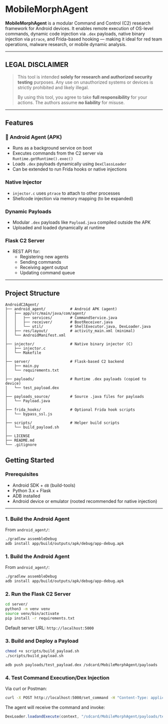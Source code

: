 # MobileMorphAgent

**MobileMorphAgent** is a modular Command and Control (C2) research framework for Android devices. It enables remote execution of OS-level commands, dynamic code injection via `.dex` payloads, native binary injection via `ptrace`, and Frida-based hooking — making it ideal for red team operations, malware research, or mobile dynamic analysis.

---

## LEGAL DISCLAIMER

> This tool is intended **solely for research and authorized security testing** purposes. Any use on unauthorized systems or devices is strictly prohibited and likely illegal.  
>  
> By using this tool, you agree to take **full responsibility** for your actions. The authors assume **no liability** for misuse.

---

## Features

### 🔧 Android Agent (APK)
- Runs as a background service on boot
- Executes commands from the C2 server via `Runtime.getRuntime().exec()`
- Loads `.dex` payloads dynamically using `DexClassLoader`
- Can be extended to run Frida hooks or native injections

### Native Injector
- `injector.c` uses `ptrace` to attach to other processes
- Shellcode injection via memory mapping (to be expanded)

### Dynamic Payloads
- Modular `.dex` payloads like `Payload.java` compiled outside the APK
- Uploaded and loaded dynamically at runtime

### Flask C2 Server
- REST API for:
  - Registering new agents
  - Sending commands
  - Receiving agent output
  - Updating command queue

---

## Project Structure

```plaintext
AndroidC2Agent/
├── android_agent/           # Android APK (agent)
│   ├── app/src/main/java/com/agent/
│   │   ├── services/        # CommandService.java
│   │   ├── receiver/        # BootReceiver.java
│   │   └── util/            # ShellExecutor.java, DexLoader.java
│   ├── res/layout/          # activity_main.xml (minimal)
│   └── AndroidManifest.xml
│
├── injector/                # Native binary injector (C)
│   ├── injector.c
│   └── Makefile
│
├── server/                  # Flask-based C2 backend
│   ├── main.py
│   └── requirements.txt
│
├── payloads/                # Runtime .dex payloads (copied to device)
│   └── test_payload.dex
│
├── payloads_source/         # Source .java files for payloads
│   └── Payload.java
│
├── frida_hooks/             # Optional Frida hook scripts
│   └── bypass_ssl.js
│
├── scripts/                 # Helper build scripts
│   └── build_payload.sh
│
├── LICENSE
├── README.md
└── .gitignore
```

## Getting Started

### Prerequisites

- Android SDK + `d8` (build-tools)
- Python 3.x + Flask
- ADB installed
- Android device or emulator (rooted recommended for native injection)

---

### 1. Build the Android Agent

From `android_agent/`:

```bash
./gradlew assembleDebug
adb install app/build/outputs/apk/debug/app-debug.apk
```

### 1. Build the Android Agent

From `android_agent/`:

```bash
./gradlew assembleDebug
adb install app/build/outputs/apk/debug/app-debug.apk
```

### 2. Run the Flask C2 Server
```bash
cd server/
python3 -m venv venv
source venv/bin/activate
pip install -r requirements.txt
```
Default server URL: `http://localhost:5000`

### 3. Build and Deploy a Payload
```bash
chmod +x scripts/build_payload.sh
./scripts/build_payload.sh

adb push payloads/test_payload.dex /sdcard/MobileMorphAgent/payloads
```

### 4. Test Command Execution/Dex Injection

Via curl or Postman:

```bash
curl -X POST http://localhost:5000/set_command -H "Content-Type: application/json" -d '{"device_id": "android123", "command": "dexload"}'
```
The agent will receive the command and invoke:
```java
DexLoader.loadandExecute(context, "/sdcard/MobileMorphAgent/payloads/test_payload.dex");
```